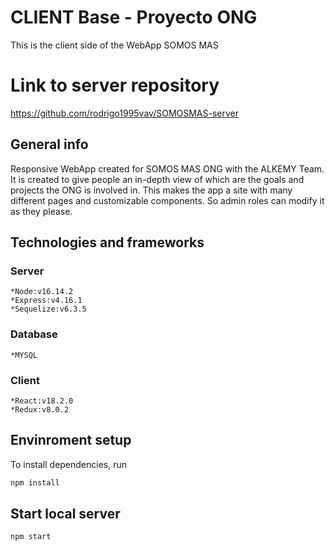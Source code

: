 # CLIENT Base - Proyecto ONG

This is the client side of the WebApp SOMOS MAS 

# Link to server repository

https://github.com/rodrigo1995vav/SOMOSMAS-server


## General info
Responsive WebApp created for SOMOS MAS ONG with the ALKEMY Team.
It is created to give people an in-depth view of which are the goals and projects the ONG is involved in.
This makes the app a site with many different pages and customizable components. So admin roles can modify it as they please.

## Technologies and frameworks
### Server
    *Node:v16.14.2
    *Express:v4.16.1
    *Sequelize:v6.3.5

### Database
    *MYSQL

### Client
    *React:v18.2.0  
    *Redux:v8.0.2



## Envinroment setup

To install dependencies, run
``` bash
npm install
```

## Start local server

``` bash
npm start
```